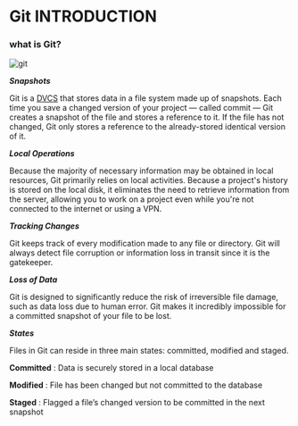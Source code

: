 # Git INTRODUCTION

### what is Git?

![git](https://miro.medium.com/max/910/1*Wjxx83j-qyiNvFBy1yOA1w.jpeg)


***Snapshots***

Git is a [DVCS](https://lawrenceabudubai.github.io/reading-notes/VersionControlTypes) that stores data in a file system made up of snapshots. Each time you save a changed version of your project — called commit — Git creates a snapshot of the file and stores a reference to it. If the file has not changed, Git only stores a reference to the already-stored identical version of it.

***Local Operations***


Because the majority of necessary information may be obtained in local resources, Git primarily relies on local activities. Because a project's history is stored on the local disk, it eliminates the need to retrieve information from the server, allowing you to work on a project even while you're not connected to the internet or using a VPN.

***Tracking Changes***


Git keeps track of every modification made to any file or directory. Git will always detect file corruption or information loss in transit since it is the gatekeeper. 


***Loss of Data***

Git is designed to significantly reduce the risk of irreversible file damage, such as data loss due to human error. Git makes it incredibly impossible for a committed snapshot of your file to be lost.

***States***

Files in Git can reside in three main states: committed, modified and staged.



**Committed** : Data is securely stored in a local database

**Modified** : File has been changed but not committed to the database

**Staged** : Flagged a file’s changed version to be committed in the next snapshot

